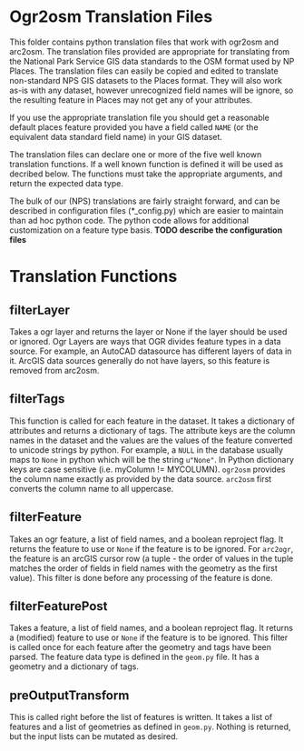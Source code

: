 Ogr2osm Translation Files
=========================

This folder contains python translation files that work with ogr2osm and arc2osm.
The translation files provided are appropriate for translating from the
National Park Service GIS data standards to the OSM format used by NP Places.
The translation files can easily be copied and edited to translate non-standard
NPS GIS datasets to the Places format.  They will also work as-is with any dataset,
however unrecognized field names will be ignore, so the resulting feature
in Places may not get any of your attributes.

If you use the appropriate translation file you should get a reasonable
default places feature provided you have a field called `NAME` (or the equivalent
data standard field name) in your GIS dataset.

The translation files can declare one or more of the five well known translation functions.
If a well known function is defined it will be used as decribed below.
The functions must take the appropriate arguments, and return the expected data type.

The bulk of our (NPS) translations are fairly straight forward, and can be described in
configuration files (*_config.py) which are easier to maintain than ad hoc python code.
The python code allows for additional customization on a feature type basis.
**TODO describe the configuration files**

Translation Functions
=====================

filterLayer
-----------

Takes a ogr layer and returns the layer or None if the layer should be used
or ignored.  Ogr Layers are ways that OGR divides feature types in a data
source. For example, an AutoCAD datasource has different layers of data in it.
ArcGIS data sources generally do not have layers, so this feature is removed
from arc2osm.

filterTags
----------

This function is called for each feature in the dataset.
It takes a dictionary of attributes and returns a dictionary of tags.
The attribute keys are the column names in the dataset and the values
are the values of the feature converted to unicode strings by python.  For
example, a `NULL` in the database usually maps to `None` in python which will
be the string `u"None"`.
In Python dictionary keys are case sensitive (i.e. myColumn != MYCOLUMN).
`ogr2osm` provides the column name exactly as provided by the data source.
`arc2osm` first converts the column name to all uppercase.

filterFeature
-------------

Takes an ogr feature, a list of field names, and a boolean reproject flag.
It returns the feature to use or `None` if the feature is to be ignored.
For `arc2ogr`, the feature is an arcGIS cursor row (a tuple - the order of values
in the tuple matches the order of fields in field names with the geometry as
the first value).  This filter is done before any processing of the feature
is done.

filterFeaturePost
-----------------

Takes a feature, a list of field names, and a boolean reproject flag.
It returns a (modified) feature to use or `None` if the feature is to be ignored.
This filter is called once for each feature after the geometry and tags have
been parsed.  The feature data type is defined in the `geom.py` file.
It has a geometry and a dictionary of tags.

preOutputTransform
------------------

This is called right before the list of features is written.  It takes a list
of features and a list of geometries as defined in `geom.py`.  Nothing is returned,
but the input lists can be mutated as desired.
